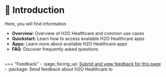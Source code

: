 # :slightly_smiling_face:  Introduction



Here, you will find information 



- **Overview:**  Overview of H2O Healthcare and common use cases
- **Quickstart:**  Learn how to access available H2O Healthcare apps
- **Apps:** Learn more about available H2O Healthcare apps 
- **FAQ**: Discover frequently asked questions 


<br>
=== "Feedback"
    - :page_facing_up: <a href="" target="_blank">Submit and view feedback for this page</a>
    - :package: Send feedback about H2O Healthcare to <cloud-feedback@h2o.ai>





